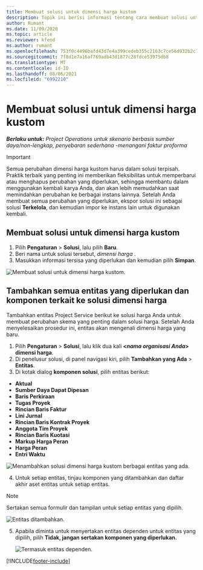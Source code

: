 ```yaml
---
title: Membuat solusi untuk dimensi harga kustom
description: Topik ini berisi informasi tentang cara membuat solusi untuk dimensi harga kustom.
author: Rumant
ms.date: 11/09/2020
ms.topic: article
ms.reviewer: kfend
ms.author: rumant
ms.openlocfilehash: 753f0c4496bafd43d7e4a399cedeb355c2163c7ce56d932b2c786d5f2e672b6b
ms.sourcegitcommit: 7f8d1e7a16af769adb43d1877c28fdce53975db8
ms.translationtype: MT
ms.contentlocale: id-ID
ms.lasthandoff: 08/06/2021
ms.locfileid: "6992210"
---
```

# <a name="create-a-solution-for-custom-pricing-dimensions"></a>Membuat solusi untuk dimensi harga kustom

 _**Berlaku untuk:** Project Operations untuk skenario berbasis sumber daya/non-lengkap, penyebaran sederhana -menangani faktur proforma_ 

>[!IMPORTANT]
>Semua perubahan dimensi harga kustom harus dalam solusi terpisah. Praktik terbaik yang penting ini memberikan fleksibilitas untuk memperbarui atau menghapus perubahan yang diperlukan, sehingga membantu dalam menggunakan kembali karya Anda, dan akan lebih memudahkan saat memindahkan perubahan ke berbagai instans lainnya. Setelah Anda membuat semua perubahan yang diperlukan, ekspor solusi ini sebagai solusi **Terkelola**, dan kemudian impor ke instans lain untuk digunakan kembali.

## <a name="create-a-solution-for-custom-pricing-dimensions"></a>Membuat solusi untuk dimensi harga kustom

1.  Pilih **Pengaturan** > **Solusi**, lalu pilih **Baru**.
2.  Beri nama untuk solusi tersebut, *dimensi harga <your organization name>*.
3. Masukkan informasi tersisa yang diperlukan dan kemudian pilih **Simpan**.

  ![Membuat solusi untuk dimensi harga kustom.](./media/Creation-of-custom-pricing-dimension-solution.png)
 
## <a name="add-all-required-entities-and-related-components-to-the-pricing-dimension-solution"></a>Tambahkan semua entitas yang diperlukan dan komponen terkait ke solusi dimensi harga

Tambahkan entitas Project Service berikut ke solusi harga Anda untuk membuat perubahan skema yang penting dalam solusi harga. Setelah Anda menyelesaikan prosedur ini, entitas akan mengenali dimensi harga yang baru.

1.  Pilih **Pengaturan** > **Solusi**, lalu klik dua kali **<*nama organisasi Anda*> dimensi harga**.
2.  Di penelusur solusi, di panel navigasi kiri, pilih **Tambahkan yang Ada** > **Entitas**.
3.  Di kotak dialog **komponen solusi**, pilih entitas berikut:
 
   - **Aktual**
   - **Sumber Daya Dapat Dipesan**
   - **Baris Perkiraan**
   - **Tugas Proyek**
   - **Rincian Baris Faktur**
   - **Lini Jurnal**
   - **Rincian Baris Kontrak Proyek**
   - **Anggota Tim Proyek**
   - **Rincian Baris Kuotasi**
   - **Markup Harga Peran**
   - **Harga Peran**
   - **Entri Waktu**
 
   ![Menambahkan solusi dimensi harga kustom berbagai entitas yang ada.](./media/Existing-entities-to-PD-solution.png)
 
 4. Untuk setiap entitas, tinjau komponen yang ditambahkan dan daftar akhir aset entitas untuk setiap entitas. 

   >[!NOTE]
   > Sertakan semua formulir dan tampilan untuk setiap entitas yang dipilih.

  ![Entitas ditambahkan.](./media/solution-component-selection.png)


5.  Apabila diminta untuk menyertakan entitas dependen untuk entitas yang dipilih, pilih **Tidak, jangan sertakan komponen yang diperlukan.**

    ![Termasuk entitas dependen.](./media/Do-not-include-required.png)


[!INCLUDE[footer-include](../includes/footer-banner.md)]